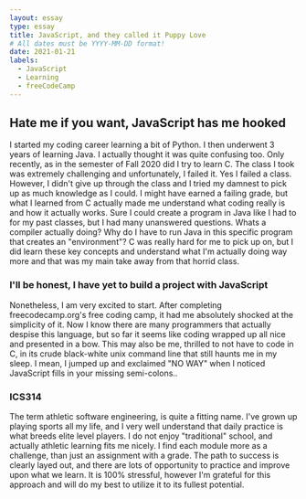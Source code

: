 ```yaml
---
layout: essay
type: essay
title: JavaScript, and they called it Puppy Love
# All dates must be YYYY-MM-DD format!
date: 2021-01-21
labels:
  - JavaScript
  - Learning
  - freeCodeCamp
---
```




## Hate me if you want, JavaScript has me hooked

I started my coding career learning a bit of Python. I then underwent 3 years of learning Java. I actually thought it was quite confusing too.
Only recently, as in the semester of Fall 2020 did I try to learn C. The class I took was extremely challenging and unfortunately, I failed it.
Yes I failed a class. However, I didn't give up through the class and I tried my damnest to pick up as much knowledge as I could. I might have earned a failing grade,
but what I learned from C actually made me understand what coding really is and how it actually works. Sure I could create a program in Java like I had to for my past classes,
but I had many unanswered questions. Whats a compiler actually doing? Why do I have to run Java in this specific program that creates an "environment"?
C was really hard for me to pick up on, but I did learn these key concepts and understand what I'm actually doing way more and that was my main take away from that horrid class.

### I'll be honest, I have yet to build a project with JavaScript
Nonetheless, I am very excited to start. After completing freecodecamp.org's free coding camp, it had me absolutely shocked at the simplicity of it. Now I know there are many programmers that actually despise this language, but so far it seems like coding wrapped up all nice and presented in a bow. This may also be me, thrilled to not have to code in C, in its crude black-white unix command line that still haunts me in my sleep. I mean, I jumped up and exclaimed "NO WAY" when I noticed JavaScript fills in your missing semi-colons..

### ICS314
The term athletic software engineering, is quite a fitting name. I've grown up playing sports all my life, and I very well understand that daily practice is what breeds elite level players. I do not enjoy "traditional" school, and actually athletic learning fits me nicely. I find each module more as a challenge, than just an assignment with a grade. The path to success is clearly layed out, and there are lots of opportunity to practice and improve upon what we learn. It is 100% stressful, however I'm grateful for this approach and will do my best to utilize it to its fullest potential.
